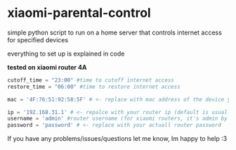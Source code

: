# xiaomi-parental-control

simple python script to run on a home server that controls internet access for specified devices

everything to set up is explained in code

**tested on xiaomi router 4A**

```python
cutoff_time = "23:00" #time to cutoff internet access
restore_time = "06:00" #time to restore internet access

mac = '4F:76:51:92:58:5F' # <- replace with mac address of the device you want to control (you can do a list for multiple devices)

ip = '192.168.31.1' # <- repalce with your router ip (default is usually 192.168.31.1)
username = 'admin' #router username (for xiaomi routers, it's admin by default)
password = 'password' # <- replace with your actuall router password
```
If you have any problems/issues/questions let me know, Im happy to help :3
